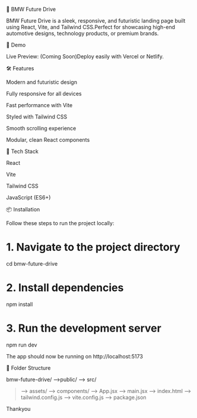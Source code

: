 📄 BMW Future Drive

BMW Future Drive is a sleek, responsive, and futuristic landing page built using React, Vite, and Tailwind CSS.Perfect for showcasing high-end automotive designs, technology products, or premium brands.

🚀 Demo

Live Preview: (Coming Soon)Deploy easily with Vercel or Netlify.

🛠️ Features

Modern and futuristic design

Fully responsive for all devices

Fast performance with Vite

Styled with Tailwind CSS

Smooth scrolling experience

Modular, clean React components

🧹 Tech Stack

React

Vite

Tailwind CSS

JavaScript (ES6+)

📦 Installation

Follow these steps to run the project locally:
# 1. Navigate to the project directory
cd bmw-future-drive

# 2. Install dependencies
npm install

# 3. Run the development server
npm run dev

The app should now be running on http://localhost:5173

📁 Folder Structure

bmw-future-drive/
-->public/
--> src/
>   --> assets/
>   --> components/
>   --> App.jsx
>   --> main.jsx
--> index.html
--> tailwind.config.js
--> vite.config.js
--> package.json


Thankyou
